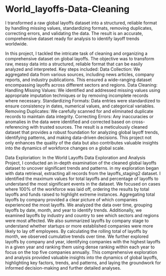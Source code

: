 # World_layoffs-Data-Cleaning
I transformed a raw global layoffs dataset into a structured, reliable format by handling missing values, standardizing formats, removing duplicates, correcting errors, and validating the data. The result is an accurate, comprehensive dataset ready for analysis to identify layoff trends worldwide.

In this project, I tackled the intricate task of cleaning and organizing a comprehensive dataset on global layoffs. The objective was to transform raw, messy data into a structured, reliable format that can be easily analyzed and interpreted. Key steps included:
Data Collection: We aggregated data from various sources, including news articles, company reports, and industry publications. This ensured a wide-ranging dataset encompassing layoffs across different sectors and regions.
Data Cleaning:
Handling Missing Values: We identified and addressed missing values using appropriate imputation techniques or by removing incomplete records where necessary.
Standardizing Formats: Data entries were standardized to ensure consistency in dates, numerical values, and categorical variables.
Removing Duplicates: We carefully scanned for and eliminated duplicate records to maintain data integrity.
Correcting Errors: Any inaccuracies or anomalies in the data were identified and corrected based on cross-referencing with trusted sources.
The result is a meticulously cleaned dataset that provides a robust foundation for analyzing global layoff trends, identifying patterns, and making data-driven decisions. This project not only enhances the quality of the data but also contributes valuable insights into the dynamics of workforce changes on a global scale.

Data Exploriation:
In the World Layoffs Data Exploration and Analysis Project, I conducted an in-depth examination of the cleaned global layoffs dataset to uncover significant trends and patterns. in my exploration began with data retrieval, extracting all records from the layoffs_staging2 dataset. I identified the maximum values for total layoffs and percentage of layoffs to understand the most significant events in the dataset. We focused on cases where 100% of the workforce was laid off, ordering the results by total layoffs and funds raised to highlight extreme instances. Aggregating total layoffs by company provided a clear picture of which companies experienced the most layoffs. We analyzed the data over time, grouping layoffs by date, month, and year to identify trends. Additionally, we examined layoffs by industry and country to see which sectors and regions were most affected. We also summarized layoffs by company stage to understand whether startups or more established companies were more likely to lay off employees. By calculating the rolling total of layoffs by month, we observed cumulative trends over time. We further explored layoffs by company and year, identifying companies with the highest layoffs in a given year and ranking them using dense ranking within each year to focus on the top five companies annually. This comprehensive exploration and analysis provided valuable insights into the dynamics of global layoffs, highlighting key factors, trends, and patterns, and laying the groundwork for informed decision-making and further detailed analyses.

